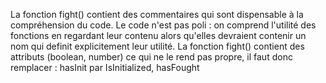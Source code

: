 La fonction fight() contient des commentaires qui sont dispensable à la compréhension du code.
Le code n'est pas poli : on comprend l'utilité des fonctions en regardant leur contenu alors qu'elles devraient contenir un nom qui definit explicitement leur utilité.
La fonction fight() contient des attributs (boolean, number) ce qui ne le rend pas propre, il faut donc remplacer : hasInit par IsInitialized, hasFought
